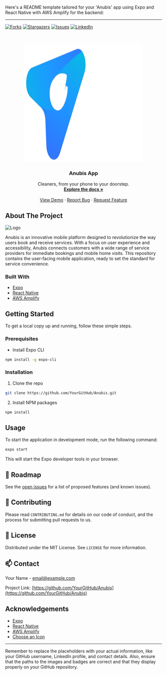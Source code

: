 Here's a README template tailored for your 'Anubis' app using Expo and React Native with AWS Amplify for the backend:

---

[![Forks][forks-shield]][forks-url]
[![Stargazers][stars-shield]][stars-url]
[![Issues][issues-shield]][issues-url]
[![LinkedIn][linkedin-shield]][linkedin-url]

<br />
<p align="center">
  <a href="https://github.com/YourGitHub/Anubis">
    <img src="./assets/nubis logo.png" alt="Logo" width="380" height="380">
  </a>
  <h3 align="center">Anubis App</h3>
  <p align="center">
    Cleaners, from your phone to your doorstep. 
    <br />
    <a href="https://github.com/YourGitHub/Anubis"><strong>Explore the docs »</strong></a>
    <br />
    <br />
    <a href="https://github.com/YourGitHub/Anubis">View Demo</a>
    ·
    <a href="https://github.com/YourGitHub/Anubis/issues">Report Bug</a>
    ·
    <a href="https://github.com/YourGitHub/Anubis/issues">Request Feature</a>
  </p>
</p>

## About The Project

<img src="./assets/nubis banner.gif" alt="Logo" width="1040" height="540">

Anubis is an innovative mobile platform designed to revolutionize the way users book and receive services. With a focus on user experience and accessibility, Anubis connects customers with a wide range of service providers for immediate bookings and mobile home visits. This repository contains the user-facing mobile application, ready to set the standard for service convenience.

### Built With
* [Expo](https://expo.dev/)
* [React Native](https://reactnative.dev/)
* [AWS Amplify](https://aws.amazon.com/amplify/)

## Getting Started

To get a local copy up and running, follow these simple steps.

### Prerequisites
* Install Expo CLI
```sh
npm install -g expo-cli
```

### Installation

1. Clone the repo
```sh
git clone https://github.com/YourGitHub/Anubis.git
```
2. Install NPM packages
```sh
npm install
```

## Usage

To start the application in development mode, run the following command:

```sh
expo start
```

This will start the Expo developer tools in your browser.

## 🚧 Roadmap

See the [open issues](https://github.com/YourGitHub/Anubis/issues) for a list of proposed features (and known issues).

## 🤝 Contributing

Please read `CONTRIBUTING.md` for details on our code of conduct, and the process for submitting pull requests to us.

## 📝 License

Distributed under the MIT License. See `LICENSE` for more information.

## 📫 Contact

Your Name - email@example.com

Project Link: [https://github.com/YourGitHub/Anubis](https://github.com/YourGitHub/Anubis)

## Acknowledgements
* [Expo](https://expo.dev/)
* [React Native](https://reactnative.dev/)
* [AWS Amplify](https://aws.amazon.com/amplify/)
* [Choose an Icon](https://feathericons.com)

<!-- MARKDOWN LINKS & IMAGES -->
[forks-shield]: https://img.shields.io/github/forks/YourGitHub/Anubis?style=for-the-badge
[forks-url]: https://github.com/YourGitHub/Anubis/network/members
[stars-shield]: https://img.shields.io/github/stars/YourGitHub/Anubis?style=for-the-badge
[stars-url]: https://github.com/YourGitHub/Anubis/stargazers
[issues-shield]: https://img.shields.io/github/issues/YourGitHub/Anubis?style=for-the-badge
[issues-url]: https://github.com/YourGitHub/Anubis/issues
[linkedin-shield]: https://img.shields.io/badge/-LinkedIn-black.svg?style=for-the-badge&logo=linkedin&colorB=555
[linkedin-url]: https://linkedin.com/in/yourname
[product-screenshot]: images/screenshot.png

---

Remember to replace the placeholders with your actual information, like your GitHub username, LinkedIn profile, and contact details. Also, ensure that the paths to the images and badges are correct and that they display properly on your GitHub repository.
